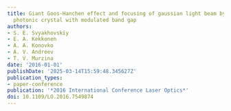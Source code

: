 ```yaml
---
title: Giant Goos-Hanchen effect and focusing of gaussian light beam by one-dimensional
  photonic crystal with modulated band gap
authors:
- S. E. Svyakhovskiy
- E. A. Kekkonen
- A. A. Konovko
- A. V. Andreev
- T. V. Murzina
date: '2016-01-01'
publishDate: '2025-03-14T15:59:48.345627Z'
publication_types:
- paper-conference
publication: '*2016 International Conference Laser Optics*'
doi: 10.1109/LO.2016.7549874
---
```

